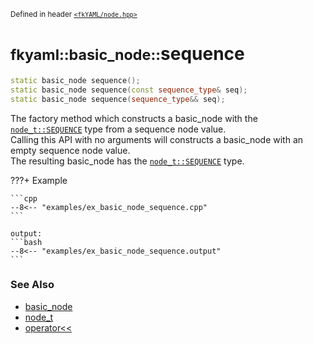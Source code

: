 <small>Defined in header [`<fkYAML/node.hpp>`](https://github.com/fktn-k/fkYAML/blob/develop/include/fkYAML/node.hpp)</small>

# <small>fkyaml::basic_node::</small>sequence

```cpp
static basic_node sequence();
static basic_node sequence(const sequence_type& seq);
static basic_node sequence(sequence_type&& seq);
```

The factory method which constructs a basic_node with the [`node_t::SEQUENCE`](node_t.md) type from a sequence node value.  
Calling this API with no arguments will constructs a basic_node with an empty sequence node value.  
The resulting basic_node has the [`node_t::SEQUENCE`](node_t.md) type.  

???+ Example

    ```cpp
    --8<-- "examples/ex_basic_node_sequence.cpp"
    ```

    output:
    ```bash
    --8<-- "examples/ex_basic_node_sequence.output"
    ```


### **See Also**

* [basic_node](index.md)
* [node_t](node_t.md)
* [operator<<](insertion_operator.md)

